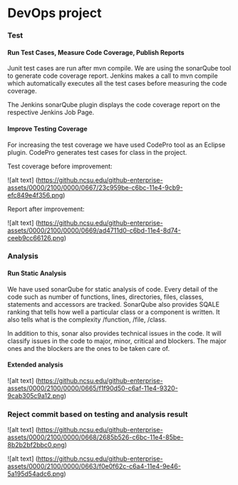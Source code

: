 # DevOps project
 
### Test
#### Run Test Cases, Measure Code Coverage, Publish Reports 

Junit test cases are run after mvn compile. We are using the sonarQube tool to generate code coverage report. Jenkins makes a call to mvn compile which automatically executes all the test cases before measuring the code coverage. 

The Jenkins sonarQube plugin displays the code coverage report on the respective Jenkins Job Page.

#### Improve Testing Coverage

For increasing the test coverage we have used CodePro tool as an Eclipse plugin. CodePro generates test cases for class in the project.

Test coverage before improvement:

![alt text] (https://github.ncsu.edu/github-enterprise-assets/0000/2100/0000/0667/23c959be-c6bc-11e4-9cb9-efc849e4f356.png)

Report after improvement:

![alt text] (https://github.ncsu.edu/github-enterprise-assets/0000/2100/0000/0669/ad4711d0-c6bd-11e4-8d74-ceeb9cc66126.png)

### Analysis
#### Run Static Analysis

We have used sonarQube for static analysis of code. Every detail of the code such as number of functions, lines, directories, files, classes, statements  and accessors are tracked. SonarQube also provides SQALE ranking that tells how well a particular class or a component is written. It also tells what is the complexity /function, /file, /class.

In addition to this, sonar also provides technical issues in the code. It will classify issues in the code to major, minor, critical and blockers. The major ones and the blockers are the ones to be taken care of.

#### Extended analysis

![alt text] (https://github.ncsu.edu/github-enterprise-assets/0000/2100/0000/0665/f1f90d50-c6af-11e4-9320-9cab305c9a12.png)

### Reject commit based on testing and analysis result

![alt text] (https://github.ncsu.edu/github-enterprise-assets/0000/2100/0000/0668/2685b526-c6bc-11e4-85be-8b2b2bf2bbc0.png)

![alt text] (https://github.ncsu.edu/github-enterprise-assets/0000/2100/0000/0663/f0e0f62c-c6a4-11e4-9e46-5a195d54adc6.png)


